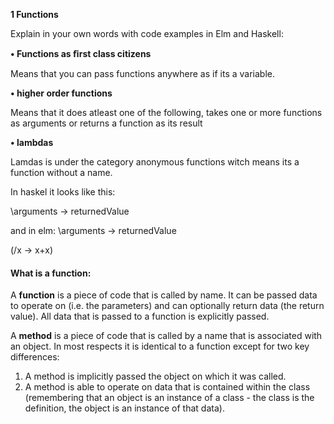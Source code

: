 **1  Functions**

 

Explain in your own words with code examples in Elm and Haskell:



**• Functions as ﬁrst class citizens** 

 Means that you can pass functions anywhere as if its a variable. 



 **• higher order functions** 

 Means that it does atleast one of the following, takes one or more functions as arguments or returns a function as its result



**• lambdas** 

 Lamdas is under the category anonymous functions witch means its a function without a name.

In haskel it looks like this:

\arguments -> returnedValue

and in elm:
 \arguments -> returnedValue

(/x -> x+x)

#### What is a function:

A **function** is a piece of code that is called by name. It can be passed data to operate on (i.e. the parameters) and can optionally return data (the return value). All data that is passed to a function is explicitly passed.

A **method** is a piece of code that is called by a name that is associated with an object. In most respects it is identical to a function except for two key differences:

1. A method is implicitly passed the object on which it was called.
2. A method is able to operate on data that is contained within the class (remembering that an object is an instance of a class - the class is the definition, the object is an instance of that data).